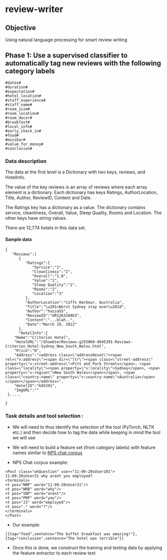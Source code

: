 # review-writer
## Objective
Using natural language processing for smart review writing

## Phase 1: Use a supervised classifier to automatically tag new reviews with the following category labels

```#reason#
#dates#
#duration#
#expectation#
#hotel_location#
#staff_experience#
#staff_name#
#room_size#
#room_location#
#room_decor#
#breakfast#
#local_info#
#early_check_in#
#food#
#minibar#
#value_for_money#
#conclusion#
```

### Data description

The data at the first level is a Dictionary with two keys, reviews, and HotelInfo.

The value of the key reviews is an array of reviews where each array element is a dictionary. Each dictionary has keys Ratings, AuthorLocation, Title, Author, ReviewID, Content and Date.

The Ratings key has a dictionary as a value. The dictionary contains service, cleanliness, Overall, Value, Sleep Quality, Rooms and Location. The other keys have string values.

There are 12,774 hotels in this data set.

#### Sample data
```
{
   "Reviews":[
      {
         "Ratings":{
            "Service":"1",
            "Cleanliness":"2",
            "Overall":"1.0",
            "Value":"1",
            "Sleep Quality":"2",
            "Rooms":"2",
            "Location":"3"
         },
         "AuthorLocation":"Coffs Harbour, Australia",
         "Title":"\u201cWorst Sydney stay ever\u201d",
         "Author":"hazza55",
         "ReviewID":"UR126310463",
         "Content":"...blah..",
         "Date":"March 19, 2012"
      },
      "HotelInfo":{
    "Name":"Criterion Hotel",
    "HotelURL":"/ShowUserReviews-g255060-d645391-Reviews-Criterion_Hotel-Sydney_New_South_Wales.html",
    "Price":"0",
    "Address":"<address class=\"addressReset\"><span rel=\"v:address\"><span dir=\"ltr\"><span class=\"street-address\" property=\"v:street-address\">Pitt and Park Streets</span>, <span class=\"locality\"><span property=\"v:locality\">Sydney</span>, <span property=\"v:region\">New South Wales</span></span>, <span class=\"country-name\" property=\"v:country-name\">Australia</span> </span></span></address>",
    "HotelID":"645391",
    "ImgURL":""
 }.....

}
```

### Task details and tool selection :
* We will need to thus identify the selection of the tool (PyTorch, NLTK etc.) and then decide how to tag the data while keeping in mind the tool we will use
* We will need to build a feature set (from category labels) with feature names similar to [NPS chat corpus](https://catalog.ldc.upenn.edu/desc/addenda/LDC2010T05.xml)

* NPS Chat corpus example:
```
<Post class="whQuestion" user="11-09-20sUser101">
11-09-20sUser31 why arent you employed?
<terminals>
<t pos="NNP" word="11-09-20sUser31"/>
<t pos="WRB" word="why"/>
<t pos="VBP" word="arent"/>
<t pos="PRP" word="you"/>
<t pos="JJ" word="employed"/>
<t pos="." word="?"/>
</terminals>
</Post>
```
* Our example:
```
[{tag="food",sentence="The buffet breakfast was amazing!"},{tag="conclusion",sentence="The hotel was terrible"}]
```
* Once this is done, we construct the training and testing data by applying the feature extractor to each review text
